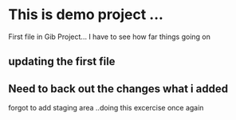 # This is demo project ...

First file in Gib Project... I have to see how far things going on 

## updating the first file 

## Need to back out the changes what i added 

forgot to add staging area ..doing this excercise once again 